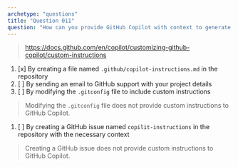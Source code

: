 ```yaml
---
archetype: "questions"
title: "Question 011"
question: "How can you provide GitHub Copilot with context to generate tailored responses for your team or project?"
---
```


> https://docs.github.com/en/copilot/customizing-github-copilot/custom-instructions
1. [x] By creating a file named `.github/copilot-instructions.md` in the repository
1. [ ] By sending an email to GitHub support with your project details
1. [ ] By modifying the `.gitconfig` file to include custom instructions
> Modifying the `.gitconfig` file does not provide custom instructions to GitHub Copilot.
1. [ ] By creating a GitHub issue named `copilit-instructions` in the repository with the necessary context
> Creating a GitHub issue does not provide custom instructions to GitHub Copilot.
